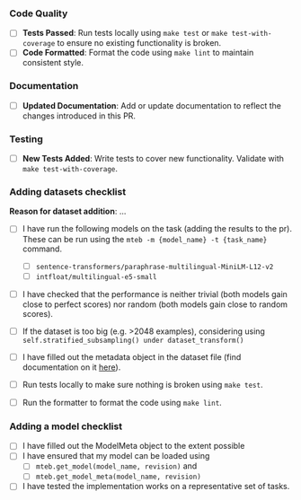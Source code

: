 
<!-- If you are submitting a dataset or a model for the model registry please use the corresponding checklists below otherwise feel free to remove them. -->

<!-- add additional description, question etc. related to the new dataset -->


### Code Quality
<!-- Please do not delete this -->
- [ ] **Tests Passed**: Run tests locally using `make test` or `make test-with-coverage` to ensure no existing functionality is broken.
- [ ] **Code Formatted**: Format the code using `make lint` to maintain consistent style.

### Documentation
- [ ] **Updated Documentation**: Add or update documentation to reflect the changes introduced in this PR.

### Testing
- [ ] **New Tests Added**: Write tests to cover new functionality. Validate with `make test-with-coverage`.


### Adding datasets checklist
<!-- see also https://github.com/embeddings-benchmark/mteb/blob/main/docs/adding_a_dataset.md -->

**Reason for dataset addition**: ... <!-- Add reason for adding dataset here. E.g. it covers task/language/domain previously not covered -->

- [ ] I have run the following models on the task (adding the results to the pr). These can be run using the `mteb -m {model_name} -t {task_name}` command.
  - [ ] `sentence-transformers/paraphrase-multilingual-MiniLM-L12-v2`
  - [ ] `intfloat/multilingual-e5-small`
- [ ] I have checked that the performance is neither trivial (both models gain close to perfect scores) nor random (both models gain close to random scores).
- [ ] If the dataset is too big (e.g. >2048 examples), considering using `self.stratified_subsampling() under dataset_transform()`
- [ ] I have filled out the metadata object in the dataset file (find documentation on it [here](https://github.com/embeddings-benchmark/mteb/blob/main/docs/adding_a_dataset.md#2-creating-the-metadata-object)).
- [ ] Run tests locally to make sure nothing is broken using `make test`. 
- [ ] Run the formatter to format the code using `make lint`. 


### Adding a model checklist
<!-- 
When adding a model to the model registry
see also https://github.com/embeddings-benchmark/mteb/blob/main/docs/reproducible_workflow.md
-->

 - [ ] I have filled out the ModelMeta object to the extent possible
 - [ ] I have ensured that my model can be loaded using
   - [ ] `mteb.get_model(model_name, revision)` and
   - [ ] `mteb.get_model_meta(model_name, revision)`
 - [ ] I have tested the implementation works on a representative set of tasks.
